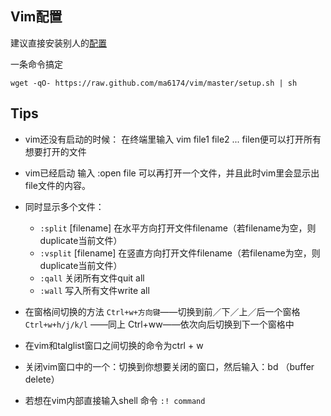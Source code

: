 Vim配置
---

建议直接安装别人的[配置](https://github.com/ma6174/vim)

一条命令搞定

```shell
wget -qO- https://raw.github.com/ma6174/vim/master/setup.sh | sh
```

Tips
---

* vim还没有启动的时候： 在终端里输入 vim file1 file2 ... filen便可以打开所有想要打开的文件 

* vim已经启动 输入 :open file 可以再打开一个文件，并且此时vim里会显示出file文件的内容。 

* 同时显示多个文件：  

  - `:split` [filename] 在水平方向打开文件filename（若filename为空，则duplicate当前文件）  
  - `:vsplit` [filename] 在竖直方向打开文件filename（若filename为空，则duplicate当前文件） 
  - `:qall` 关闭所有文件quit all  
  - `:wall` 写入所有文件write all  


* 在窗格间切换的方法 `Ctrl+w+方向键`——切换到前／下／上／后一个窗格   
  `Ctrl+w+h/j/k/l` ——同上 Ctrl+ww——依次向后切换到下一个窗格中

* 在vim和talglist窗口之间切换的命令为ctrl + w

*  关闭vim窗口中的一个：切换到你想要关闭的窗口，然后输入：bd （buffer delete）

* 若想在vim内部直接输入shell 命令 `:! command`

